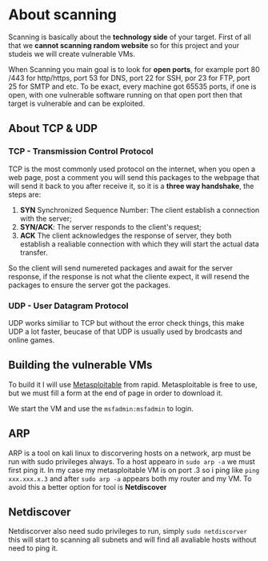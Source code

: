 # About scanning

Scanning is basically about the **technology side** of your target. First of all that we **cannot scanning random website** so for this project and your studeis we will create vulnerable VMs.

When Scanning you main goal is to look for **open ports**, for example port 80 /443 for http/https, port 53 for DNS, port 22 for SSH, por 23 for FTP, port 25 for SMTP and etc. To be exact, every machine got 65535 ports, if one is open, with one vulnerable software running on that open port then that target is vulnerable and can be exploited.

## About TCP & UDP

### TCP - Transmission Control Protocol

TCP is the most commonly used protocol on the internet, when you open a web page, post a comment you will send this packages to the webpage that will send it back to you after receive it, so it is a **three way handshake**, the steps are:

1. **SYN** Synchronized Sequence Number: The client establish a connection with the server;
2. **SYN/ACK**: The server responds to the client's request;
3. **ACK** The client acknowledges the response of server, they both establish a realiable connection with which they will start the actual data transfer.

So the client will send numereted packages and await for the server response, if the response is not what the cliente expect, it will resend the packages to ensure the server got the packages.

### UDP - User Datagram Protocol

UDP works similiar to TCP but without the error check things, this make UDP a lot faster, beucase of that UDP is usually used by brodcasts and online games.

## Building the vulnerable VMs

To build it I will use [Metasploitable](https://information.rapid7.com/download-metasploitable-2017.html?LS=1631875&CS=web) from rapid. Metasploitable is free to use, but we must fill a form at the end of page in order to download it.

We start the VM and use the `msfadmin:msfadmin` to login.

## ARP

ARP is a tool on kali linux to discorvering hosts on a network, arp must be run with sudo privileges always.
To a host appearo in `sudo arp -a` we must first ping it. In my case my metasploitable VM is on port .3 so i ping like `ping xxx.xxx.x.3` and after `sudo arp -a` appears both my router and my VM. To avoid this a better option for tool is **Netdiscover**

## Netdiscover

Netdiscorver also need sudo privileges to run, simply `sudo netdiscorver` this will start to scanning all subnets and will find all avaliable hosts without need to ping it.
